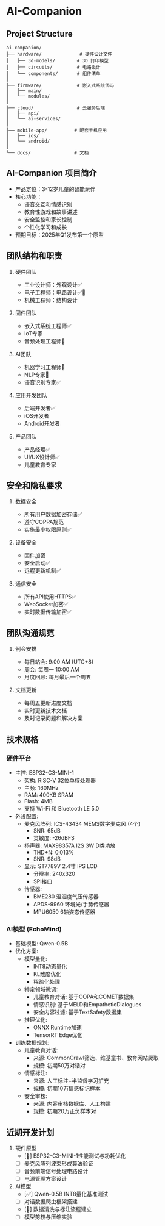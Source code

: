 # AI-Companion

## Project Structure

```
ai-companion/
├── hardware/              # 硬件设计文件
│   ├── 3d-models/        # 3D 打印模型
│   ├── circuits/         # 电路设计
│   └── components/       # 组件清单
│
├── firmware/             # 嵌入式系统代码
│   ├── main/
│   └── modules/
│
├── cloud/                # 云服务后端
│   ├── api/
│   └── ai-services/
│
├── mobile-app/          # 配套手机应用
│   ├── ios/
│   └── android/
│
└── docs/                # 文档
```

## AI-Companion 项目简介

- 产品定位：3-12岁儿童的智能玩伴
- 核心功能：
  - 语音交互和情感识别
  - 教育性游戏和故事讲述
  - 安全监控和家长控制
  - 个性化学习和成长
- 预期目标：2025年Q1发布第一个原型

## 团队结构和职责

1. 硬件团队
   - 工业设计师：外观设计✅
   - 电子工程师：电路设计✅🎡
   - 机械工程师：结构设计

2. 固件团队
   - 嵌入式系统工程师✅
   - IoT专家
   - 音频处理工程师🎡

3. AI团队
   - 机器学习工程师🎡
   - NLP专家🎡
   - 语音识别专家✅

4. 应用开发团队
   - 后端开发者✅
   - iOS开发者
   - Android开发者

5. 产品团队
   - 产品经理✅
   - UI/UX设计师✅
   - 儿童教育专家

## 安全和隐私要求

1. 数据安全
   - 所有用户数据加密存储✅
   - 遵守COPPA规范
   - 实施最小权限原则✅

2. 设备安全
   - 固件加密
   - 安全启动✅
   - 远程更新机制✅

3. 通信安全
   - 所有API使用HTTPS✅
   - WebSocket加密✅
   - 实时数据传输加密✅

## 团队沟通规范

1. 例会安排
   - 每日站会: 9:00 AM (UTC+8)
   - 周会: 每周一 10:00 AM
   - 月度回顾: 每月最后一个周五

2. 文档更新
   - 每周五更新进度文档
   - 实时更新技术文档
   - 及时记录问题和解决方案


## 技术规格

### 硬件平台
- 主控: ESP32-C3-MINI-1
  - 架构: RISC-V 32位单核处理器
  - 主频: 160MHz
  - RAM: 400KB SRAM
  - Flash: 4MB
  - 支持 Wi-Fi 和 Bluetooth LE 5.0
- 外设配置:
  - 麦克风阵列: ICS-43434 MEMS数字麦克风 (4个)
    - SNR: 65dB
    - 灵敏度: -26dBFS
  - 扬声器: MAX98357A I2S 3W D类功放
    - THD+N: 0.013%
    - SNR: 98dB
  - 显示: ST7789V 2.4寸 IPS LCD
    - 分辨率: 240x320
    - SPI接口
  - 传感器:
    - BME280 温湿度气压传感器
    - APDS-9960 环境光/手势传感器
    - MPU6050 6轴姿态传感器

### AI模型 (EchoMind)
- 基础模型: Qwen-0.5B
- 优化方案:
  - 模型量化: 
    - INT8动态量化
    - KL散度优化
    - 稀疏化处理
  - 特定领域微调:
    - 儿童教育对话: 基于COPA和COMET数据集
    - 情感识别: 基于MELD和EmpatheticDialogues
    - 安全内容过滤: 基于TextSafety数据集
  - 推理优化:
    - ONNX Runtime加速
    - TensorRT Edge优化
- 训练数据规划:
  - 儿童教育对话:
    - 来源: CommonCrawl筛选、维基童书、教育网站爬取
    - 规模: 初期50万对话对
  - 情感标注:
    - 来源: 人工标注+半监督学习扩充
    - 规模: 初期10万情感标记样本
  - 安全审核:
    - 来源: 内容审核数据库、人工构建
    - 规模: 初期20万正负样本对

## 近期开发计划
1. 硬件原型
   - [🎡] ESP32-C3-MINI-1性能测试与功耗优化
   - [ ] 麦克风阵列波束形成算法验证
   - [ ] 音频前端信号处理电路设计
   - [ ] 电源管理方案设计

2. AI模型
   - [✅] Qwen-0.5B INT8量化基准测试
   - [ ] 对话数据爬虫框架搭建
   - [🎡] 数据清洗与标注流程建立
   - [ ] 模型剪枝与压缩实验
